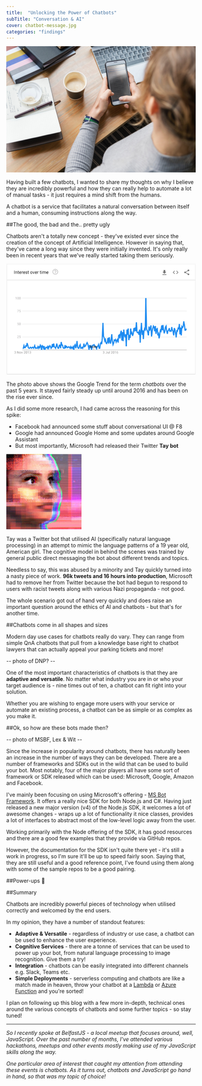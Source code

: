 ```yaml
---
title:  "Unlocking the Power of Chatbots"
subTitle: "Conversation & AI"
cover: chatbot-message.jpg
categories: "findings"
---
```


![Chatbot Texting](./chatbot-message.jpg)

Having built a few chatbots, I wanted to share my thoughts on why I believe they are incredibly powerful and how they can really help to automate a lot of manual tasks - it just requires a mind shift from the humans.

A chatbot is a service that facilitates a natural conversation between itself and a human, consuming instructions along the way.

##The good, the bad and the.. pretty ugly

Chatbots aren't a totally new concept - they've existed ever since the creation of the concept of Artificial Intelligence. However in saying that, they've came a long way since they were initially invented. It's only really been in recent years that we've really started taking them seriously.

![Chatbots Trend](./chatbots-trend.png)

The photo above shows the Google Trend for the term *chatbots* over the past 5 years. It stayed fairly steady up until around 2016 and has been on the rise ever since.

As I did some more research, I had came across the reasoning for this spike:
- Facebook had announced some stuff about conversational UI @ F8
- Google had announced Google Home and some updates around Google Assistant
- But most importantly, Microsoft had released their Twitter **Tay bot**

![Microsoft's Tay Bot](./tay-bot.jpg)

Tay was a Twitter bot that utilised AI (specifically natural language processing) in an attempt to mimic the language patterns of a 19 year old, American girl. The cognitive model in behind the scenes was trained by general public direct messaging the bot about different trends and topics.

Needless to say, this was abused by a minority and Tay quickly turned into a nasty piece of work. **96k tweets and 16 hours into production**, Microsoft had to remove her from Twitter because the bot had begun to respond to users with racist tweets along with various Nazi propaganda - not good.

The whole scenario got out of hand very quickly and does raise an important question around the ethics of AI and chatbots - but that's for another time.

##Chatbots come in all shapes and sizes

Modern day use cases for chatbots really do vary. They can range from simple QnA chatbots that pull from a knowledge base right to chatbot lawyers that can actually appeal your parking tickets and more!

-- photo of DNP? --

One of the most important characteristics of chatbots is that they are **adaptive and versatile**. No matter what industry you are in or who your target audience is - nine times out of ten, a chatbot can fit right into your solution.

Whether you are wishing to engage more users with your service or automate an existing process, a chatbot can be as simple or as complex as you make it.

##Ok, so how are these bots made then?

-- photo of MSBF, Lex & Wit --

Since the increase in popularity around chatbots, there has naturally been an increase in the number of ways they can be developed. There are a number of frameworks and SDKs out in the wild that can be used to build your bot. Most notably, four of the major players all have some sort of framework or SDK released which can be used: Microsoft, Google, Amazon and Facebook.

I've mainly been focusing on using Microsoft's offering - [MS Bot Framework](https://dev.botframework.com/). It offers a really nice SDK for both Node.js and C#. Having just released a new major version (v4) of the Node.js SDK, it welcomes a lot of awesome changes - wraps up a lot of functionality it nice classes, provides a lot of interfaces to abstract most of the low-level logic away from the user.

Working primarily with the Node offering of the SDK, it has good resources and there are a good few examples that they provide via GitHub repos.

However, the documentation for the SDK isn't quite there yet - it's still a work in progress, so I'm sure it'll be up to speed fairly soon. Saying that, they are still useful and a good reference point, I've found using them along with some of the sample repos to be a good pairing.

##Power-ups 🚀

##Summary

Chatbots are incredibly powerful pieces of technology when utilised correctly and welcomed by the end users.

In my opinion, they have a number of standout features:
- **Adaptive & Versatile** - regardless of industry or use case, a chatbot can be used to enhance the user experience.
- **Cognitive Services** - there are a tonne of services that can be used to power up your bot, from natural language processing to image recognition. Give them a try!
- **Integration** - chatbots can be easily integrated into different channels e.g. Slack, Teams etc.
- **Simple Deployments** - serverless computing and chatbots are like a match made in heaven, throw your chatbot at a [Lambda](https://aws.amazon.com/lambda/) or [Azure Function](https://azure.microsoft.com/en-gb/services/functions/) and you're sorted!

I plan on following up this blog with a few more in-depth, technical ones around the various concepts of chatbots and some further topics - so stay tuned!

-----

*So I recently spoke at BelfastJS - a local meetup that focuses around, well, JavaScript. Over the past number of months, I've attended various hackathons, meetups and other events mostly making use of my JavaScript skills along the way.*

*One particular area of interest that caught my attention from attending these events is chatbots. As it turns out, chatbots and JavaScript go hand in hand, so that was my topic of choice!*
